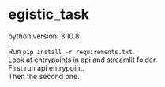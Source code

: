 # egistic_task

python version: 3.10.8

Run ```pip install -r requirements.txt```. <br>
Look at entrypoints in api and streamlit folder. <br>
First run api entrypoint. <br>
Then the second one. <br>